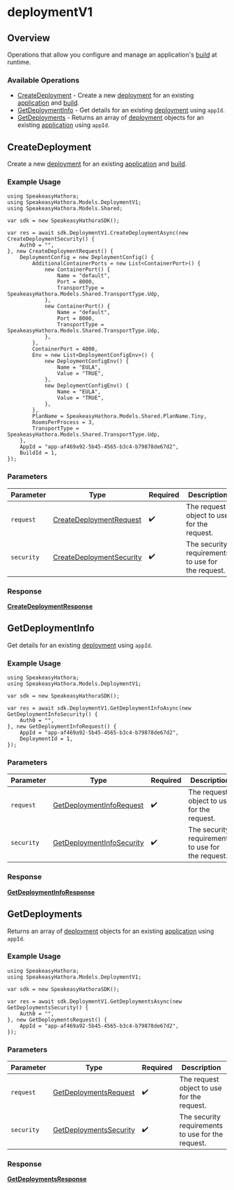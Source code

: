 # deploymentV1

## Overview

Operations that allow you configure and manage an application's [build](https://hathora.dev/docs/concepts/hathora-entities#build) at runtime.

### Available Operations

* [CreateDeployment](#createdeployment) - Create a new [deployment](https://hathora.dev/docs/concepts/hathora-entities#deployment) for an existing [application](https://hathora.dev/docs/concepts/hathora-entities#application) and [build](https://hathora.dev/docs/concepts/hathora-entities#build).
* [GetDeploymentInfo](#getdeploymentinfo) - Get details for an existing [deployment](https://hathora.dev/docs/concepts/hathora-entities#deployment) using `appId`.
* [GetDeployments](#getdeployments) - Returns an array of [deployment](https://hathora.dev/docs/concepts/hathora-entities#deployment) objects for an existing [application](https://hathora.dev/docs/concepts/hathora-entities#application) using `appId`.

## CreateDeployment

Create a new [deployment](https://hathora.dev/docs/concepts/hathora-entities#deployment) for an existing [application](https://hathora.dev/docs/concepts/hathora-entities#application) and [build](https://hathora.dev/docs/concepts/hathora-entities#build).

### Example Usage

```unity
using SpeakeasyHathora;
using SpeakeasyHathora.Models.DeploymentV1;
using SpeakeasyHathora.Models.Shared;

var sdk = new SpeakeasyHathoraSDK();

var res = await sdk.DeploymentV1.CreateDeploymentAsync(new CreateDeploymentSecurity() {
    Auth0 = "",
}, new CreateDeploymentRequest() {
    DeploymentConfig = new DeploymentConfig() {
        AdditionalContainerPorts = new List<ContainerPort>() {
            new ContainerPort() {
                Name = "default",
                Port = 8000,
                TransportType = SpeakeasyHathora.Models.Shared.TransportType.Udp,
            },
            new ContainerPort() {
                Name = "default",
                Port = 8000,
                TransportType = SpeakeasyHathora.Models.Shared.TransportType.Udp,
            },
        },
        ContainerPort = 4000,
        Env = new List<DeploymentConfigEnv>() {
            new DeploymentConfigEnv() {
                Name = "EULA",
                Value = "TRUE",
            },
            new DeploymentConfigEnv() {
                Name = "EULA",
                Value = "TRUE",
            },
        },
        PlanName = SpeakeasyHathora.Models.Shared.PlanName.Tiny,
        RoomsPerProcess = 3,
        TransportType = SpeakeasyHathora.Models.Shared.TransportType.Udp,
    },
    AppId = "app-af469a92-5b45-4565-b3c4-b79878de67d2",
    BuildId = 1,
});
```

### Parameters

| Parameter                                                                         | Type                                                                              | Required                                                                          | Description                                                                       |
| --------------------------------------------------------------------------------- | --------------------------------------------------------------------------------- | --------------------------------------------------------------------------------- | --------------------------------------------------------------------------------- |
| `request`                                                                         | [CreateDeploymentRequest](../../Models/Shared/CreateDeploymentRequest.md)         | :heavy_check_mark:                                                                | The request object to use for the request.                                        |
| `security`                                                                        | [CreateDeploymentSecurity](../../Models/DeploymentV1/CreateDeploymentSecurity.md) | :heavy_check_mark:                                                                | The security requirements to use for the request.                                 |


### Response

**[CreateDeploymentResponse](../../Models/DeploymentV1/CreateDeploymentResponse.md)**


## GetDeploymentInfo

Get details for an existing [deployment](https://hathora.dev/docs/concepts/hathora-entities#deployment) using `appId`.

### Example Usage

```unity
using SpeakeasyHathora;
using SpeakeasyHathora.Models.DeploymentV1;

var sdk = new SpeakeasyHathoraSDK();

var res = await sdk.DeploymentV1.GetDeploymentInfoAsync(new GetDeploymentInfoSecurity() {
    Auth0 = "",
}, new GetDeploymentInfoRequest() {
    AppId = "app-af469a92-5b45-4565-b3c4-b79878de67d2",
    DeploymentId = 1,
});
```

### Parameters

| Parameter                                                                           | Type                                                                                | Required                                                                            | Description                                                                         |
| ----------------------------------------------------------------------------------- | ----------------------------------------------------------------------------------- | ----------------------------------------------------------------------------------- | ----------------------------------------------------------------------------------- |
| `request`                                                                           | [GetDeploymentInfoRequest](../../Models/DeploymentV1/GetDeploymentInfoRequest.md)   | :heavy_check_mark:                                                                  | The request object to use for the request.                                          |
| `security`                                                                          | [GetDeploymentInfoSecurity](../../Models/DeploymentV1/GetDeploymentInfoSecurity.md) | :heavy_check_mark:                                                                  | The security requirements to use for the request.                                   |


### Response

**[GetDeploymentInfoResponse](../../Models/DeploymentV1/GetDeploymentInfoResponse.md)**


## GetDeployments

Returns an array of [deployment](https://hathora.dev/docs/concepts/hathora-entities#deployment) objects for an existing [application](https://hathora.dev/docs/concepts/hathora-entities#application) using `appId`.

### Example Usage

```unity
using SpeakeasyHathora;
using SpeakeasyHathora.Models.DeploymentV1;

var sdk = new SpeakeasyHathoraSDK();

var res = await sdk.DeploymentV1.GetDeploymentsAsync(new GetDeploymentsSecurity() {
    Auth0 = "",
}, new GetDeploymentsRequest() {
    AppId = "app-af469a92-5b45-4565-b3c4-b79878de67d2",
});
```

### Parameters

| Parameter                                                                     | Type                                                                          | Required                                                                      | Description                                                                   |
| ----------------------------------------------------------------------------- | ----------------------------------------------------------------------------- | ----------------------------------------------------------------------------- | ----------------------------------------------------------------------------- |
| `request`                                                                     | [GetDeploymentsRequest](../../Models/DeploymentV1/GetDeploymentsRequest.md)   | :heavy_check_mark:                                                            | The request object to use for the request.                                    |
| `security`                                                                    | [GetDeploymentsSecurity](../../Models/DeploymentV1/GetDeploymentsSecurity.md) | :heavy_check_mark:                                                            | The security requirements to use for the request.                             |


### Response

**[GetDeploymentsResponse](../../Models/DeploymentV1/GetDeploymentsResponse.md)**

